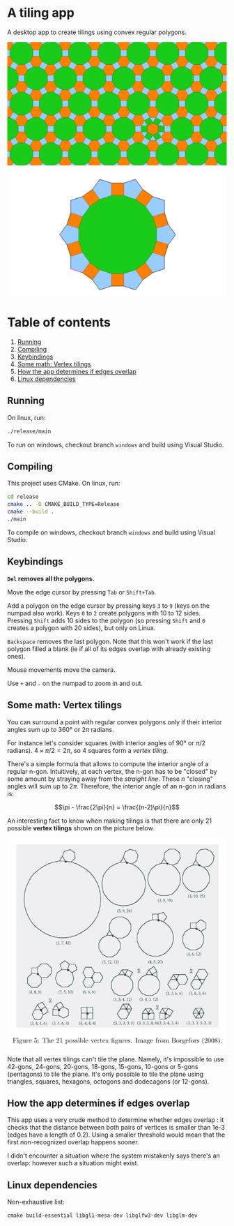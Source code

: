 # A tiling app

A desktop app to create tilings using convex regular polygons.

![A fullscreen screenshot of a plane tiling using dodecagons, hexagons, squares and triangles](images/screenshot1.png)

![A fullscreen screenshot of an icosagon (or 20-gon) surrounded by pentagons and squares](images/screenshot2.png)

# Table of contents

1. [Running](#running)
2. [Compiling](#compiling)
3. [Keybindings](#keybindings)
4. [Some math: Vertex tilings](#some-math-vertex-tilings)
5. [How the app determines if edges overlap](#how-the-app-determines-if-edges-overlap)
6. [Linux dependencies](#Linux-dependencies)

## Running

On linux, run:

```bash
./release/main
```

To run on windows, checkout branch `windows` and build using Visual Studio.

## Compiling

This project uses CMake. On linux, run:

```bash
cd release
cmake .. -D CMAKE_BUILD_TYPE=Release
cmake --build .
./main
```

To compile on windows, checkout branch `windows` and build using Visual Studio.

## Keybindings

**`Del` removes all the polygons.**

Move the edge cursor by pressing `Tab` or `Shift+Tab`.

Add a polygon on the edge cursor by pressing keys `3` to `9` (keys on the numpad also work).
Keys `0` to `2` create polygons with 10 to 12 sides.
Pressing `Shift` adds 10 sides to the polygon (so pressing `Shift` and `0` creates a polygon with 20 sides),
but only on Linux.

`Backspace` removes the last polygon.
Note that this won't work if the last polygon filled a blank (ie if all of its edges overlap with already existing ones).

Mouse movements move the camera.

Use `+` and `-` on the numpad to zoom in and out.

## Some math: Vertex tilings

You can surround a point with regular convex polygons only if their interior angles sum up to 360° or $2\pi$ radians.

For instance let's consider squares (with interior angles of 90° or $\pi/2$ radians). $4 \times \pi/2 = 2\pi$, so 4 squares form a *vertex tiling*.

There's a simple formula that allows to compute the interior angle of a regular n-gon. Intuitively, at each vertex, the n-gon has to be "closed" by some amount by straying away from the *straight line*. These $n$ "closing" angles will sum up to $2\pi$. Therefore, the interior angle of an n-gon in radians is:

$$\pi - \frac{2\pi}{n} = \frac{(n-2)\pi}{n}$$

An interesting fact to know when making tilings is that there are only 21 possible **vertex tilings** shown on the picture below.

![Schematics of the 21 vertex tilings](images/vertex_tilings.png)

Note that all vertex tilings can't tile the plane. Namely, it's impossible to use 42-gons, 24-gons, 20-gons, 18-gons, 15-gons, 10-gons or 5-gons (pentagons) to tile the plane. It's only possible to tile the plane using triangles, squares, hexagons, octogons and dodecagons (or 12-gons).

## How the app determines if edges overlap

This app uses a very crude method to determine whether edges overlap : it checks that the distance between both pairs of vertices is smaller than 1e-3 (edges have a length of 0.2). Using a smaller threshold would mean that the first non-recognized overlap happens sooner.

I didn't encounter a situation where the system mistakenly says there's an overlap: however such a situation might exist.

## Linux dependencies

Non-exhaustive list:
```
cmake build-essential libgl1-mesa-dev libglfw3-dev libglm-dev
```